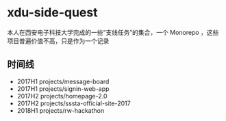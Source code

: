 # xdu-side-quest

本人在西安电子科技大学完成的一些“支线任务”的集合，一个 Monorepo ，这些项目普遍价值不高，只是作为一个记录

## 时间线

- 2017H1 projects/message-board
- 2017H1 projects/signin-web-app
- 2017H2 projects/homepage-2.0
- 2017H2 projects/sssta-official-site-2017
- 2018H1 projects/rw-hackathon

